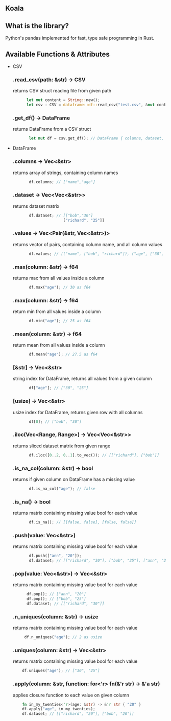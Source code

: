 ## Koala

## What is the library?
Python's pandas implemented for fast, type safe programming in Rust.

## Available Functions & Attributes

- CSV
    ### .read_csv(path: &str) -> CSV
    returns CSV struct reading file from given path
    ```rust
          let mut content = String::new();
          let csv : CSV = dataframe::df::read_csv("test.csv", &mut content); // CSV { headers, values, matrix }
    ```

    ### .get_df() -> DataFrame
    returns DataFrame from a CSV struct
    ```rust
           let mut df = csv.get_df(); // DataFrame { columns, dataset, values }
    ```

- DataFrame
    ### .columns -> Vec<&str>
    returns array of strings, containing column names
    ```rust
           df.columns; // ["name","age"]
    ```
  
     ### .dataset -> Vec<Vec<&str>>
     returns dataset matrix
     ```rust
            df.dataset; // [["bob","30"]
                           ["richard", "25"]]
     ```

     ### .values -> Vec<Pair(&str, Vec<&str>)>
     returns vector of pairs, containing column name, and all column values
     ```rust
            df.values; // [("name", ["bob", "richard"]), ("age", ["30", "25])]
     ```

     ### .max(column: &str) -> f64
     returns max from all values inside a column
     ```rust
            df.max("age"); // 30 as f64
     ```

     ### .max(column: &str) -> f64
     return min from all values inside a column
     ```rust
            df.min("age"); // 25 as f64
     ```

     ### .mean(column: &str) -> f64
     return mean from all values inside a column
     ```rust
            df.mean("age"); // 27.5 as f64
     ```

     ### [&str] -> Vec<&str>
     string index for DataFrame, returns all values from a given column
     ```rust
            df["age"]; // ["30", "25"]
     ```
     
     ### [usize] -> Vec<&str>
     usize index for DataFrame, returns given row with all columns
     ```rust
            df[0]; // ["bob", "30"]
     ```
  
     ### .iloc(Vec<Range<usize>, Range<usize>>) -> Vec<Vec<&str>>
     returns sliced dataset matrix from given range
     ```rust
            df.iloc([0..2, 0..1].to_vec()); // [["richard"], ["bob"]]
     ```
  
     ### .is_na_col(column: &str) -> bool
     returns if given column on DataFrame has a missing value
     ```rust
            df.is_na_col("age"); // false
     ```
     
     ### .is_na() -> bool
     returns matrix containing missing value bool for each value
     ```rust
            df.is_na(); // [[false, false], [false, false]]
     ```
     
     ### .push(value: Vec<&str>)
     returns matrix containing missing value bool for each value
     ```rust
            df.push(["ann", "20"]);
            df.dataset; // [["richard", "30"], ["bob", "25"], ["ann", "20"]]
     ```
          
     ### .pop(value: Vec<&str>) -> Vec<&str>
     returns matrix containing missing value bool for each value
     ```rust
           df.pop(); // ["ann", "20"]
           df.pop(); // ["bob", "25"]
           df.dataset; // [["richard", "30"]]
     ```
  
     ### .n_uniques(column: &str) -> usize
     returns matrix containing missing value bool for each value
     ```rust
          df.n_uniques("age"); // 2 as usize
     ```
    
     ### .uniques(column: &str) -> Vec<&str>
     returns matrix containing missing value bool for each value
     ```rust
         df.uniques("age"); // ["30", "25"]
     ```
    
     ### .apply(column: &str, function: for<'r> fn(&'r str) -> &'a str)
     applies closure function to each value on given column
     ```rust
         fn in_my_twenties<'r>(age: &str) -> &'r str { "20" }   
         df.apply("age", in_my_twenties);
         df.dataset; // [["richard", "20"], ["bob", "20"]]
     ```